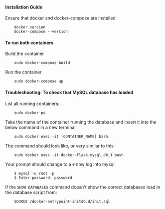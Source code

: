 #### Installation Guide

Ensure that docker and docker-compose are installed

        docker version
        docker-compose --version
        
#### To run both containers
Build the container

        sudo docker-compose build
        
Run the container
        
        sudo docker-compose up




#### Troubleshooting: To check that MySQL database has loaded
List all running containers:

        sudo docker ps

Take the name of the container running the database and insert it into the below command in a new terminal

        sudo docker exec -it [CONTAINER_NAME] bash

The command should look like, or very similar to this:

        sudo docker exec -it docker-flask-mysql_db_1 bash

Your prompt should change to a `#` now log into mysql

        $ mysql -u root -p
        $ Enter password: password

If the `SHOW DATABASES` command doesn't show the correct databases load in the database script from: 

        SOURCE /docker-entrypoint-initdb.d/init.sql
